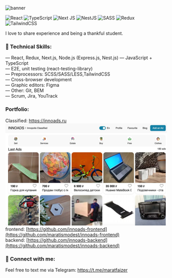 ![banner](https://user-images.githubusercontent.com/77800640/221012009-6a5c51f7-b39a-4926-9ea2-d769f44ae908.jpeg)

![React](https://img.shields.io/badge/react-%2320232a.svg?style=for-the-badge&logo=react&logoColor=%2361DAFB)
![TypeScript](https://img.shields.io/badge/typescript-%23007ACC.svg?style=for-the-badge&logo=typescript&logoColor=white)
![Next JS](https://img.shields.io/badge/Next-black?style=for-the-badge&logo=next.js&logoColor=white)
![NestJS](https://img.shields.io/badge/nestjs-%23E0234E.svg?style=for-the-badge&logo=nestjs&logoColor=white)
![SASS](https://img.shields.io/badge/SASS-hotpink.svg?style=for-the-badge&logo=SASS&logoColor=white)
![Redux](https://img.shields.io/badge/redux-%23593d88.svg?style=for-the-badge&logo=redux&logoColor=white)
![TailwindCSS](https://img.shields.io/badge/tailwindcss-%2338B2AC.svg?style=for-the-badge&logo=tailwind-css&logoColor=white)
</br>

I love to share experience and being a thankful student.

### 💼 Technical Skills:
— React, Redux, Next.js, Node.js (Express.js, Nest.js)
— JavaScript + TypeScript\
— E2E, unit testing (react-testing-library)\
— Preprocessors: SCSS/SASS/LESS,TailwindCSS\
— Cross-browser development\
— Graphic editors: Figma\
— Other: Git, BEM\
— Scrum, Jira, YouTrack

### Portfolio:
Classified: https://innoads.ru
![banner](innoads-preview.jpg)
frontend: [https://github.com/innoads-frontend](https://github.com/maratismodest/innoads-frontend)</br>
backend: [https://github.com/innoads-backend](https://github.com/maratismodest/innoads-backend)

### 🤝 Connect with me:
Feel free to text me via Telegram: https://t.me/maratfaizer
